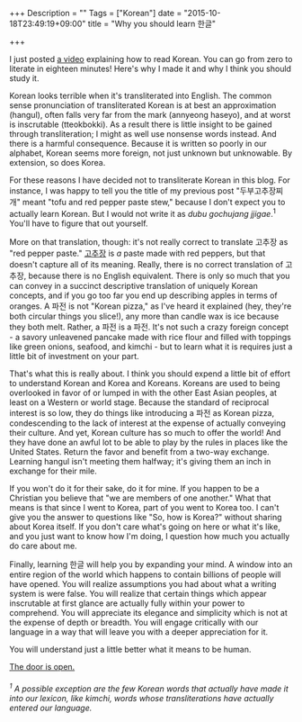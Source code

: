 +++
Description = ""
Tags = ["Korean"]
date = "2015-10-18T23:49:19+09:00"
title = "Why you should learn 한글"

+++

I just posted [a video](/posts/an-americans-guide-to-한글) explaining how to read Korean. You can go from zero to literate in eighteen minutes! Here's why I made it and why I think you should study it.

Korean looks terrible when it's transliterated into English. The common sense pronunciation of transliterated Korean is at best an approximation (hangul), often falls very far from the mark (annyeong haseyo), and at worst is inscrutable (tteokbokki). As a result there is little insight to be gained through transliteration; I might as well use nonsense words instead. And there is a harmful consequence. Because it is written so poorly in our alphabet, Korean seems more foreign, not just unknown but unknowable. By extension, so does Korea.

For these reasons I have decided not to transliterate Korean in this blog. For instance, I was happy to tell you the title of my previous post "두부고추장찌개" meant "tofu and red pepper paste stew," because I don't expect you to actually learn Korean. But I would not write it as *dubu gochujang jjigae*.<sup>1</sup> You'll have to figure that out yourself.

More on that translation, though: it's not really correct to translate 고추장 as "red pepper paste." [고추장](https://en.wikipedia.org/wiki/Gochujang) is *a* paste made with red peppers, but that doesn't capture all of its meaning. Really, there is no correct translation of 고추장, because there is no English equivalent. There is only so much that you can convey in a succinct descriptive translation of uniquely Korean concepts, and if you go too far you end up describing apples in terms of oranges. A 파전 is not "Korean pizza," as I've heard it explained (hey, they're both circular things you slice!), any more than candle wax is ice because they both melt. Rather, a 파전 is a 파전. It's not such a crazy foreign concept - a savory unleavened pancake made with rice flour and filled with toppings like green onions, seafood, and kimchi - but to learn what it is requires just a little bit of investment on your part.

That's what this is really about. I think you should expend a little bit of effort to understand Korean and Korea and Koreans. Koreans are used to being overlooked in favor of or lumped in with the other East Asian peoples, at least on a Western or world stage. Because the standard of reciprocal interest is so low, they do things like introducing a 파전 as Korean pizza, condescending to the lack of interest at the expense of actually conveying their culture. And yet, Korean culture has so much to offer the world! And they have done an awful lot to be able to play by the rules in places like the United States. Return the favor and benefit from a two-way exchange. Learning hangul isn't meeting them halfway; it's giving them an inch in exchange for their mile.

If you won't do it for their sake, do it for mine. If you happen to be a Christian you believe that "we are members of one another." What that means is that since I went to Korea, part of you went to Korea too. I can't give you the answer to questions like "So, how is Korea?" without sharing about Korea itself. If you don't care what's going on here or what it's like, and you just want to know how I'm doing, I question how much you actually do care about me.

Finally, learning 한글 will help you by expanding your mind. A window into an entire region of the world which happens to contain billions of people will have opened. You will realize assumptions you had about what a writing system is were false. You will realize that certain things which appear inscrutable at first glance are actually fully within your power to comprehend. You will appreciate its elegance and simplicity which is not at the expense of depth or breadth. You will engage critically with our language in a way that will leave you with a deeper appreciation for it.

You will understand just a little better what it means to be human.

[The door is open.](/posts/an-americans-guide-to-한글)


<h6><sup>1</sup> A possible exception are the few Korean words that actually have made it into our lexicon, like kimchi, words whose transliterations have actually entered our language.</h6>


